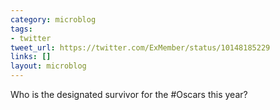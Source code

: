 ```yaml
---
category: microblog
tags:
- twitter
tweet_url: https://twitter.com/ExMember/status/10148185229
links: []
layout: microblog
---
```

Who is the designated survivor for the #Oscars this year?
